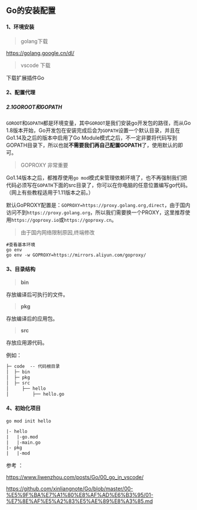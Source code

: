 ## Go的安装配置

#### 1、环境安装

> golang下载

https://golang.google.cn/dl/

> vscode 下载

下载扩展插件Go

#### 2、配置代理

##### 2.1GOROOT和GOPATH

`GOROOT`和`GOPATH`都是环境变量，其中`GOROOT`是我们安装go开发包的路径，而从Go 1.8版本开始，Go开发包在安装完成后会为`GOPATH`设置一个默认目录，并且在Go1.14及之后的版本中启用了Go Module模式之后，不一定非要将代码写到GOPATH目录下，所以也就**不需要我们再自己配置GOPATH**了，使用默认的即可。

> GOPROXY 非常重要

Go1.14版本之后，都推荐使用`go mod`模式来管理依赖环境了，也不再强制我们把代码必须写在`GOPATH`下面的src目录了，你可以在你电脑的任意位置编写go代码。（网上有些教程适用于1.11版本之前。）

默认GoPROXY配置是：`GOPROXY=https://proxy.golang.org,direct`，由于国内访问不到`https://proxy.golang.org`，所以我们需要换一个PROXY，这里推荐使用`https://goproxy.io`或`https://goproxy.cn`。

> 由于国内网络限制原因,终端修改

```shell
#查看基本环境
go env
go env -w GOPROXY=https://mirrors.aliyun.com/goproxy/
```

#### 3、目录结构

> **bin**

存放编译后可执行的文件。

>  **pkg**

存放编译后的应用包。

> **src**

存放应用源代码。

例如：

```txt
├─ code  -- 代码根目录
│  ├─ bin
│  ├─ pkg
│  ├─ src
│     ├── hello
│         ├── hello.go
```

#### 4、初始化项目

```shell
go mod init hello
```

```txt
|- hello
|	|-go.mod
|	|-main.go
|- pkg
|	|-mod
```



参考 ： 

https://www.liwenzhou.com/posts/Go/00_go_in_vscode/

https://github.com/xinliangnote/Go/blob/master/00-%E5%9F%BA%E7%A1%80%E8%AF%AD%E6%B3%95/01-%E7%8E%AF%E5%A2%83%E5%AE%89%E8%A3%85.md

